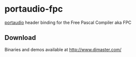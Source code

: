 portaudio-fpc
=============
[portaudio](http://www.portaudio.com/) header binding for the Free Pascal Compiler aka FPC

Download
--------
Binaries and demos available at http://www.djmaster.com/
